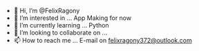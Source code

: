 - 👋 Hi, I’m @FelixRagony
- 👀 I’m interested in ... App Making for now
- 🌱 I’m currently learning ... Python
- 💞️ I’m looking to collaborate on ...
- 📫 How to reach me ... E-mail on felixragony372@outlook.com

<!---
FelixRagony/FelixRagony is a ✨ special ✨ repository because its `README.md` (this file) appears on your GitHub profile.
You can click the Preview link to take a look at your changes.
--->
